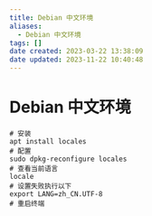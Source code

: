 ```yaml
---
title: Debian 中文环境
aliases:
  - Debian 中文环境
tags: []
date created: 2023-03-22 13:38:09
date updated: 2023-11-22 10:40:48
---
```


# Debian 中文环境

```shell
# 安装
apt install locales
# 配置
sudo dpkg-reconfigure locales
# 查看当前语言
locale
# 设置失败执行以下
export LANG=zh_CN.UTF-8
# 重启终端
```
